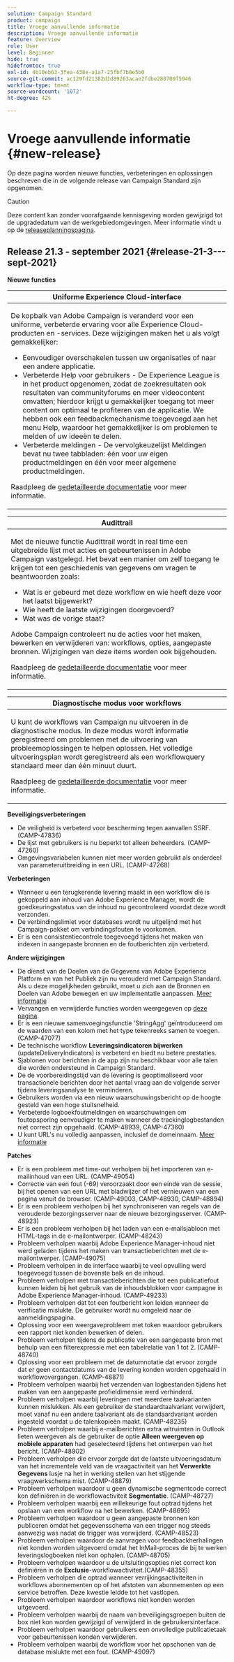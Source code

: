 ```yaml
---
solution: Campaign Standard
product: campaign
title: Vroege aanvullende informatie
description: Vroege aanvullende informatie
feature: Overview
role: User
level: Beginner
hide: true
hidefromtoc: true
exl-id: 4b10eb63-3fea-438e-a1a7-25fbf7b0e5b0
source-git-commit: ac129fd21382d1d89263acae2fdbe280709f5946
workflow-type: tm+mt
source-wordcount: '1072'
ht-degree: 42%

---
```


# Vroege aanvullende informatie {#new-release}

Op deze pagina worden nieuwe functies, verbeteringen en oplossingen beschreven die in de volgende release van Campaign Standard zijn opgenomen.

>[!CAUTION]
>
> Deze content kan zonder voorafgaande kennisgeving worden gewijzigd tot de upgradedatum van de werkgebiedomgevingen. Meer informatie vindt u op de [releaseplanningspagina](../../rn/using/release-planning.md).

## Release 21.3 - september 2021 {#release-21-3---sept-2021}

**Nieuwe functies**


<table> 
<thead> 
<tr> 
<th> <strong>Uniforme Experience Cloud-interface</strong><br /> </th> 
</tr> 
</thead> 
<tbody> 
<tr> 
<td>
<p>De kopbalk van Adobe Campaign is veranderd voor een uniforme, verbeterde ervaring voor alle Experience Cloud-producten en -services. Deze wijzigingen maken het u als volgt gemakkelijker:</p>
<ul>
<li>Eenvoudiger overschakelen tussen uw organisaties of naar een andere applicatie.</li>
<li>Verbeterde Help voor gebruikers - De Experience League is in het product opgenomen, zodat de zoekresultaten ook resultaten van communityforums en meer videocontent omvatten; hierdoor krijgt u gemakkelijker toegang tot meer content om optimaal te profiteren van de applicatie. We hebben ook een feedbackmechanisme toegevoegd aan het menu Help, waardoor het gemakkelijker is om problemen te melden of uw ideeën te delen.</li>
<li>Verbeterde meldingen - De vervolgkeuzelijst Meldingen bevat nu twee tabbladen: één voor uw eigen productmeldingen en één voor meer algemene productmeldingen.</li>
</ul>
<p>Raadpleeg de <a href="../../start/using/interface-description.md#top-bar">gedetailleerde documentatie</a> voor meer informatie.
</p>
</td> 
</tr> 
</tbody> 
</table>

<table> 
<thead> 
<tr> 
<th> <strong>Audittrail</strong><br /> </th> 
</tr> 
</thead> 
<tbody> 
<tr> 
<td>
<p>Met de nieuwe functie Audittrail wordt in real time een uitgebreide lijst met acties en gebeurtenissen in Adobe Campaign vastgelegd. Het bevat een manier om zelf toegang te krijgen tot een geschiedenis van gegevens om vragen te beantwoorden zoals:</p>
<ul>
<li>Wat is er gebeurd met deze workflow en wie heeft deze voor het laatst bijgewerkt?</li>
<li>Wie heeft de laatste wijzigingen doorgevoerd?</li>
<li>Wat was de vorige staat?</li>
</ul>
<p>Adobe Campaign controleert nu de acties voor het maken, bewerken en verwijderen van: workflows, opties, aangepaste bronnen. Wijzigingen van deze items worden ook bijgehouden.</p>
<p>Raadpleeg de <a href="../../administration/using/audit.md">gedetailleerde documentatie</a> voor meer informatie.</p>
</td> 
</tr> 
</tbody> 
</table>


<table> 
<thead> 
<tr> 
<th> <strong>Diagnostische modus voor workflows</strong><br /> </th> 
</tr> 
</thead> 
<tbody> 
<tr> 
<td>
<p>U kunt de workflows van Campaign nu uitvoeren in de diagnostische modus. In deze modus wordt informatie geregistreerd om problemen met de uitvoering van probleemoplossingen te helpen oplossen. Het volledige uitvoeringsplan wordt geregistreerd als een workflowquery standaard meer dan één minuut duurt.</p>
<p>Raadpleeg de <a href="../../automating/using/managing-execution-options.md">gedetailleerde documentatie</a> voor meer informatie.</p>
</td> 
</tr> 
</tbody> 
</table>

**Beveiligingsverbeteringen**

* De veiligheid is verbeterd voor bescherming tegen aanvallen SSRF. (CAMP-47836)
* De lijst met gebruikers is nu beperkt tot alleen beheerders. (CAMP-47260)
* Omgevingsvariabelen kunnen niet meer worden gebruikt als onderdeel van parameteruitbreiding in een URL. (CAMP-47268)

**Verbeteringen**

* Wanneer u een terugkerende levering maakt in een workflow die is gekoppeld aan inhoud van Adobe Experience Manager, wordt de goedkeuringsstatus van de inhoud nu gecontroleerd voordat deze wordt verzonden.
* De verbindingslimiet voor databases wordt nu uitgelijnd met het Campaign-pakket om verbindingsfouten te voorkomen.
* Er is een consistentiecontrole toegevoegd tijdens het maken van indexen in aangepaste bronnen en de foutberichten zijn verbeterd.

**Andere wijzigingen**

* De dienst van de Doelen van de Gegevens van Adobe Experience Platform en van het Publiek zijn nu verouderd met Campaign Standard. Als u deze mogelijkheden gebruikt, moet u zich aan de Bronnen en Doelen van Adobe bewegen en uw implementatie aanpassen. [Meer informatie](../../integrating/using/get-started-sources-destinations.md)
* Vervangen en verwijderde functies worden weergegeven op [deze pagina](deprecated-features.md).
* Er is een nieuwe samenvoegingsfunctie &#39;StringAgg&#39; geïntroduceerd om de waarden van een kolom met het type tekenreeks samen te voegen. (CAMP-47077)
* De technische workflow **Leveringsindicatoren bijwerken** (updateDeliveryIndicators) is verbeterd en biedt nu betere prestaties.
* Sjablonen voor berichten in de app zijn nu beschikbaar voor alle talen die worden ondersteund in Campaign Standard.
* De de voorbereidingstijd van de levering is geoptimaliseerd voor transactionele berichten door het aantal vraag aan de volgende server tijdens leveringsanalyse te verminderen.
* Gebruikers worden via een nieuw waarschuwingsbericht op de hoogte gesteld van een hoge stuitsnelheid.
* Verbeterde logboekfoutmeldingen en waarschuwingen om foutopsporing eenvoudiger te maken wanneer de trackinglogbestanden niet correct zijn opgehaald. (CAMP-48939, CAMP-47360)
* U kunt URL&#39;s nu volledig aanpassen, inclusief de domeinnaam. [Meer informatie](../../designing/using/personalization.md#personalizing-urls)

**Patches**

* Er is een probleem met time-out verholpen bij het importeren van e-mailinhoud van een URL. (CAMP-49054)
* Correctie van een fout (-69) veroorzaakt door een einde van de sessie, bij het openen van een URL met bladwijzer of het vernieuwen van een pagina vanuit de browser. (CAMP-49003, CAMP-48930, CAMP-48894)
* Er is een probleem verholpen bij het synchroniseren van regels van de verouderde bezorgingsserver naar de nieuwe bezorgingsserver. (CAMP-48923)
* Er is een probleem verholpen bij het laden van een e-mailsjabloon met HTML-tags in de e-mailontwerper. (CAMP-48243)
* Probleem verholpen waarbij Adobe Experience Manager-inhoud niet werd geladen tijdens het maken van transactieberichten met de e-mailontwerper. (CAMP-49075)
* Probleem verholpen in de interface waarbij te veel opvulling werd toegevoegd tussen de bovenste balk en de inhoud.
* Probleem verholpen met transactieberichten die tot een publicatiefout kunnen leiden bij het gebruik van de inhoudsblokken voor campagne in Adobe Experience Manager-inhoud. (CAMP-49233)
* Probleem verholpen dat tot een foutbericht kon leiden wanneer de verificatie mislukte. De gebruiker wordt nu omgeleid naar de aanmeldingspagina.
* Oplossing voor een weergaveprobleem met token waardoor gebruikers een rapport niet konden bewerken of delen.
* Probleem verholpen tijdens de publicatie van een aangepaste bron met behulp van een filterexpressie met een tabelrelatie van 1 tot 2. (CAMP-48740)
* Oplossing voor een probleem met de datumnotatie dat ervoor zorgde dat er geen contactdatums van de levering konden worden opgehaald in workflowovergangen. (CAMP-48871)
* Probleem verholpen waarbij het verzenden van logbestanden tijdens het maken van een aangepaste profieldimensie werd verhinderd.
* Probleem verholpen waarbij leveringen met meerdere taalvarianten kunnen mislukken. Als een gebruiker de standaardtaalvariant verwijdert, moet vanaf nu een andere taalvariant als de standaardvariant worden ingesteld voordat u de talenkopieën maakt. (CAMP-48235)
* Probleem verholpen waarbij e-mailberichten extra witruimten in Outlook lieten weergeven als de gebruiker de optie **Alleen weergeven op mobiele apparaten** had geselecteerd tijdens het ontwerpen van het bericht. (CAMP-48902)
* Probleem verholpen die ervoor zorgde dat de laatste uitvoeringsdatum van het incrementele veld van de vraagactiviteit van het **Verwerkte Gegevens** lusje na het in werking stellen van het stijgende vraagwerkschema mist. (CAMP-48879)
* Probleem verholpen waardoor u geen dynamische segmentcode correct kon definiëren in de workflowactiviteit **Segmentatie**. (CAMP-48727)
* Probleem verholpen waarbij een willekeurige fout optrad tijdens het opslaan van een workflow na het bewerken. (CAMP-48695)
* Probleem verholpen waardoor u geen aangepaste bronnen kon publiceren omdat het gegevensschema van een trigger nog steeds aanwezig was nadat de trigger was verwijderd. (CAMP-48523)
* Probleem verholpen waardoor de aanvragen voor feedbackherhalingen niet konden worden uitgevoerd omdat het InMail-proces de bij te werken leveringslogboeken niet kon ophalen. (CAMP-48705)
* Probleem verholpen waardoor u de uitsluitingsopties niet correct kon definiëren in de **Exclusie**-workflowactiviteit.(CAMP-48355)
* Probleem verholpen die optrad wanneer verrijkingsactiviteiten in workflows abonnementen op of het afstoten van abonnementen op een service betroffen. Deze kwestie leidde tot het vastlopen.
* Probleem verholpen waardoor workflows niet konden worden uitgevoerd.
* Probleem verholpen waarbij de naam van beveiligingsgroepen buiten de box niet kon worden gewijzigd of verwijderd in de gebruikersinterface.
* Probleem verholpen waardoor gebruikers een onvolledige publicatietaak voor gebeurtenissen konden verwijderen.
* Probleem verholpen waarbij de workflow voor het opschonen van de database mislukte met een fout. (CAMP-49097)
